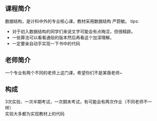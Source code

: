 ## 课程简介
数据结构，是计科中外的专业核心课，教材采用数据结构 严蔚敏。
tips:  
- 对于初入数据结构的同学们来说文字可能会有点晦涩，但很精辟。  
- 一些算法可以看看通俗的版本然后再看这个加深理解。
- 一定要亲自动手实现一下书中的代码  

## 老师简介
一个专业有两个不同的老师上这门课，希望你们不是某薇老师~
## 构成
3次实验、一次半期考试，一次期末考试，有可能会有两次作业（不同老师不一样）  
实验大多都为实现教材上的代码
